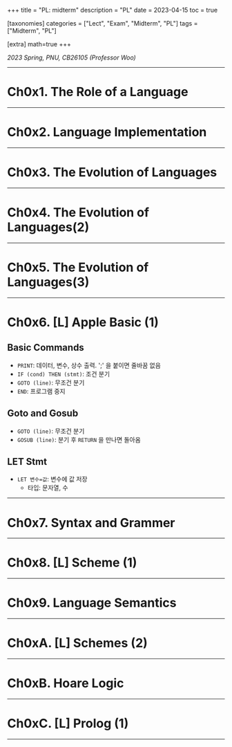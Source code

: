 +++
title = "PL: midterm"
description = "PL"
date = 2023-04-15
toc = true

[taxonomies]
categories = ["Lect", "Exam", "Midterm", "PL"]
tags = ["Midterm", "PL"]

[extra]
math=true
+++

*2023 Spring, PNU, CB26105 (Professor Woo)*

---
# Ch0x1. The Role of a Language
---
# Ch0x2. Language Implementation
---
# Ch0x3. The Evolution of Languages
---
# Ch0x4. The Evolution of Languages(2)
---
# Ch0x5. The Evolution of Languages(3)
---
# Ch0x6. [L] Apple Basic (1)
## Basic Commands
- `PRINT`: 데이터, 변수, 상수 출력. ';' 을 붙이면 줄바꿈 없음
- `IF (cond) THEN (stmt)`: 조건 분기
- `GOTO (line)`: 무조건 분기
- `END`: 프로그램 중지

## Goto and Gosub
- `GOTO (line)`: 무조건 분기
- `GOSUB (line)`: 분기 후 `RETURN` 을 만나면 돌아옴

## LET Stmt
- `LET 변수=값`: 변수에 값 저장
  - 타입: 문자열, 수
---
# Ch0x7. Syntax and Grammer
---
# Ch0x8. [L] Scheme (1)
---
# Ch0x9. Language Semantics
---
# Ch0xA. [L] Schemes (2) 
---
# Ch0xB. Hoare Logic 
---
# Ch0xC. [L] Prolog (1)
---

